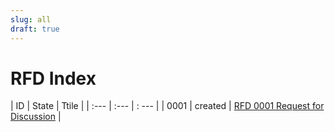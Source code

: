 ```yaml
---
slug: all
draft: true
---
```


# RFD Index

| ID   | State | Ttile |
| :--- | :---  | : --- |
| 0001 | created  | [RFD 0001 Request for Discussion](./rfd/0001/index.md) |